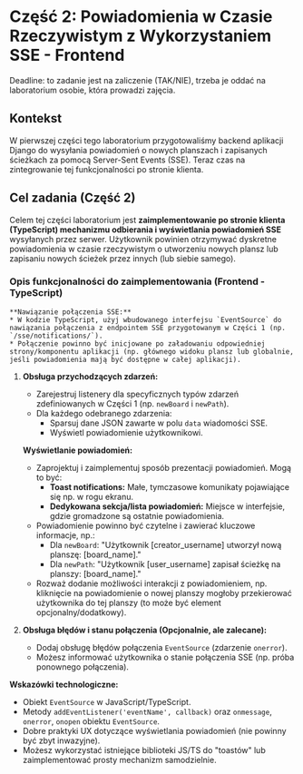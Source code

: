 # Część 2: Powiadomienia w Czasie Rzeczywistym z Wykorzystaniem SSE - Frontend

Deadline: to zadanie jest na zaliczenie (TAK/NIE), trzeba je oddać na laboratorium osobie, która prowadzi zajęcia.

## Kontekst

W pierwszej części tego laboratorium przygotowaliśmy backend aplikacji Django do wysyłania powiadomień o nowych planszach i zapisanych ścieżkach za pomocą Server-Sent Events (SSE). Teraz czas na zintegrowanie tej funkcjonalności po stronie klienta.

## Cel zadania (Część 2)

Celem tej części laboratorium jest **zaimplementowanie po stronie klienta (TypeScript) mechanizmu odbierania i wyświetlania powiadomień SSE** wysyłanych przez serwer. Użytkownik powinien otrzymywać dyskretne powiadomienia w czasie rzeczywistym o utworzeniu nowych plansz lub zapisaniu nowych ścieżek przez innych (lub siebie samego).

### Opis funkcjonalności do zaimplementowania (Frontend - TypeScript)

    **Nawiązanie połączenia SSE:**
    * W kodzie TypeScript, użyj wbudowanego interfejsu `EventSource` do nawiązania połączenia z endpointem SSE przygotowanym w Części 1 (np. `/sse/notifications/`).
    * Połączenie powinno być inicjowane po załadowaniu odpowiedniej strony/komponentu aplikacji (np. głównego widoku plansz lub globalnie, jeśli powiadomienia mają być dostępne w całej aplikacji).

1. **Obsługa przychodzących zdarzeń:**
    * Zarejestruj listenery dla specyficznych typów zdarzeń zdefiniowanych w Części 1 (np. `newBoard` i `newPath`).
    * Dla każdego odebranego zdarzenia:
        * Sparsuj dane JSON zawarte w polu `data` wiadomości SSE.
        * Wyświetl powiadomienie użytkownikowi.

    **Wyświetlanie powiadomień:**
    * Zaprojektuj i zaimplementuj sposób prezentacji powiadomień. Mogą to być:
        * **Toast notifications:** Małe, tymczasowe komunikaty pojawiające się np. w rogu ekranu.
        * **Dedykowana sekcja/lista powiadomień:** Miejsce w interfejsie, gdzie gromadzone są ostatnie powiadomienia.
    * Powiadomienie powinno być czytelne i zawierać kluczowe informacje, np.:
        * Dla `newBoard`: "Użytkownik [creator_username] utworzył nową planszę: [board_name]."
        * Dla `newPath`: "Użytkownik [user_username] zapisał ścieżkę na planszy: [board_name]."
    * Rozważ dodanie możliwości interakcji z powiadomieniem, np. kliknięcie na powiadomienie o nowej planszy mogłoby przekierować użytkownika do tej planszy (to może być element opcjonalny/dodatkowy).
2. **Obsługa błędów i stanu połączenia (Opcjonalnie, ale zalecane):**
    * Dodaj obsługę błędów połączenia `EventSource` (zdarzenie `onerror`).
    * Możesz informować użytkownika o stanie połączenia SSE (np. próba ponownego połączenia).

**Wskazówki technologiczne:**

* Obiekt `EventSource` w JavaScript/TypeScript.
* Metody `addEventListener('eventName', callback)` oraz `onmessage`, `onerror`, `onopen` obiektu `EventSource`.
* Dobre praktyki UX dotyczące wyświetlania powiadomień (nie powinny być zbyt inwazyjne).
* Możesz wykorzystać istniejące biblioteki JS/TS do "toastów" lub zaimplementować prosty mechanizm samodzielnie.
